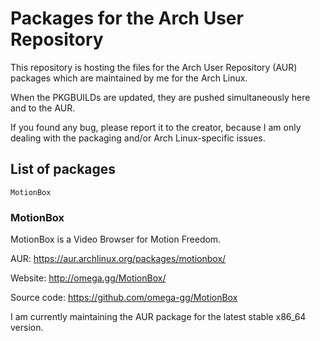 # Packages for the Arch User Repository

This repository is hosting the files for the Arch User Repository (AUR) packages which are maintained by me for the Arch Linux.

When the PKGBUILDs are updated, they are pushed simultaneously here and to the AUR.

If you found any bug, please report it to the creator, because I am only dealing with the packaging and/or Arch Linux-specific issues.

## List of packages

```
MotionBox
```

### MotionBox

MotionBox is a Video Browser for Motion Freedom.

AUR: https://aur.archlinux.org/packages/motionbox/

Website: http://omega.gg/MotionBox/

Source code: https://github.com/omega-gg/MotionBox

I am currently maintaining the AUR package for the latest stable x86_64 version.
